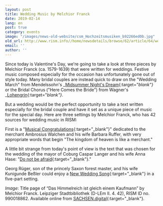 ```yaml
---
layout: post
title: Wedding Music by Melchior Franck
date: 2019-02-14
lang: en
post: true
category: events
image: "/images/news-old-website/csm_Hochzeitsmusiken_b92266ed0b.jpg"
old_url: http://www.rism.info//home/newsdetails/browse/62/article/64/wedding-music-by-melchior-franck.html
email: ''
author: ''
---
```



Since today is Valentine's Day, we're going to take a look at three pieces by Melchior Franck (ca. 1579-1639) that were written for weddings. Festive music composed especially for the occasion has unfortunately gone out of style today. Many bridal couples are instead quick to draw on the "Wedding March" from Mendelssohn's _[Midsummer Night's Dream](https://opac.rism.info/search?id=464000394&View=rism&Language=en){:target="_blank"}_ or the Bridal Chorus ("Here Comes the Bride") from Wagner's _[Lohengrin](https://opac.rism.info/search?id=280001580&View=rism&Language=en){:target="_blank"}_.

But a wedding would be the perfect opportunity to take a text written especially for the bridal couple and have it set as a unique piece of music for the special day. Here are three settings by Melchior Franck, who has 42 sources for wedding music in RISM:

First is a "[Musical Congratulations](https://opac.rism.info/search?id=00000990018862&View=rism&Language=en){:target="_blank"}" dedicated to the merchant Ambrosius Walchen and his wife Barbara Ruffer, with very appropriate words that begin "The kingdom of heaven is like a merchant."

A little bit strange from today's point of view is the text that was chosen for the wedding of the mayor of Coburg Caspar Langer and his wife Anna Hase: "[Do not be afraid](https://opac.rism.info/search?id=00000990018910&View=rism&Language=en){:target="_blank"}."

Georg Rüger, son of the princely Saxon forest master, and his wife Kunigunde Beßler could enjoy a [New Wedding Song](https://opac.rism.info/search?id=00000990018873&View=rism&Language=en){:target="_blank"} in a five-part setting.


_Image_: Title page of “Das Himmelreich ist gleich einem Kaufmann” by Melchior Franck. Leipziger Stadtbibliothek (D-LEm II. 4. 42), RISM ID no. 990018862. Available online from [SACHSEN.digital](https://sachsen.digital/werkansicht/dlf/197709/3/0/#){:target="_blank"}.



<script type="text/javascript">var switchTo5x=true;</script><script type="text/javascript" src="http://w.sharethis.com/button/buttons.js"></script><script type="text/javascript">stLight.options({publisher: "9b601438-1ce1-49d8-bfd7-9cff5df54c17", doNotHash: false, doNotCopy: false, hashAddressBar: false});</script>


